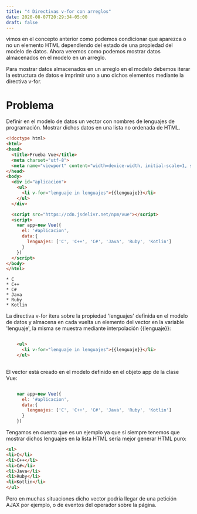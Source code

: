 ```yaml
---
title: "4 Directivas v-for con arreglos"
date: 2020-08-07T20:29:34-05:00
draft: false
---
```


vimos en el concepto anterior como podemos condicionar que aparezca o no un elemento HTML dependiendo del estado de una propiedad del modelo de datos. Ahora veremos como podemos mostrar datos almacenados en el modelo en un arreglo.

Para mostrar datos almacenados en un arreglo en el modelo debemos iterar la estructura de datos e imprimir uno a uno dichos elementos mediante la directiva v-for.

 # Problema

Definir en el modelo de datos un vector con nombres de lenguajes de programación. Mostrar dichos datos en una lista no ordenada de HTML.

```html
<!doctype html>
<html>
<head>
  <title>Prueba Vue</title> 
  <meta charset="utf-8">
  <meta name="viewport" content="width=device-width, initial-scale=1, shrink-to-fit=no">
</head>
<body>
  <div id="aplicacion">
    <ul>
      <li v-for="lenguaje in lenguajes">{{lenguaje}}</li>
    </ul>
  </div>

  <script src="https://cdn.jsdelivr.net/npm/vue"></script>   
  <script>
    var app=new Vue({
      el: '#aplicacion',
      data:{ 
        lenguajes: ['C', 'C++', 'C#', 'Java', 'Ruby', 'Kotlin']
      }
    })
  </script>
</body>
</html>
```
```
* C
* C++
* C#
* Java
* Ruby
* Kotlin

```
La directiva v-for itera sobre la propiedad 'lenguajes' definida en el modelo de datos y almacena en cada vuelta un elemento del vector en la variable 'lenguaje', la misma se muestra mediante interpolación {{lenguaje}}:

```html

    <ul>
      <li v-for="lenguaje in lenguajes">{{lenguaje}}</li>
    </ul>
    
```
El vector está creado en el modelo definido en el objeto app de la clase Vue:

```javascript

    var app=new Vue({
      el: '#aplicacion',
      data:{ 
        lenguajes: ['C', 'C++', 'C#', 'Java', 'Ruby', 'Kotlin']
      }
    })

```
Tengamos en cuenta que es un ejemplo ya que si siempre tenemos que mostrar dichos lenguajes en la lista HTML sería mejor generar HTML puro:

```html
<ul>
<li>C</li>
<li>C++</li>
<li>C#</li>
<li>Java</li>
<li>Ruby</li>
<li>Kotlin</li>
</ul>

```

Pero en muchas situaciones dicho vector podría llegar de una petición AJAX por ejemplo, o de eventos del operador sobre la página.

